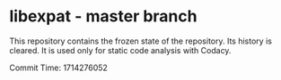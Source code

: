 # libexpat - master branch

This repository contains the frozen state of the repository.
Its history is cleared. It is used only for static code
analysis with Codacy.

Commit Time: 1714276052
